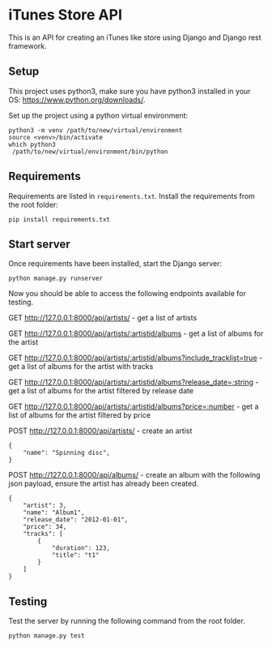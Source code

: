 # iTunes Store API

This is an API for creating an iTunes like store using Django and Django rest framework.

## Setup


This project uses python3, make sure you have python3 installed in your OS: https://www.python.org/downloads/.


Set up the project using a python virtual environment:

```
python3 -m venv /path/to/new/virtual/environment
source <venv>/bin/activate
which python3
 /path/to/new/virtual/environment/bin/python
```

## Requirements

Requirements are listed in `requirements.txt`. Install the requirements from the root folder:

```
pip install requirements.txt
```

## Start server

Once requirements have been installed, start the Django server:

```
python manage.py runserver
```


Now you should be able to access the following endpoints available for testing.

GET http://127.0.0.1:8000/api/artists/ - get a list of artists

GET http://127.0.0.1:8000/api/artists/:artistid/albums - get a list of albums for the artist

GET http://127.0.0.1:8000/api/artists/:artistid/albums?include_tracklist=true - get a list of albums for the artist with tracks

GET http://127.0.0.1:8000/api/artists/:artistid/albums?release_date=:string - get a list of albums for the artist filtered by release date

GET http://127.0.0.1:8000/api/artists/:artistid/albums?price=:number - get a list of albums for the artist filtered by price

POST http://127.0.0.1:8000/api/artists/ - create an artist
```
{
    "name": "Spinning disc",
}
```


POST http://127.0.0.1:8000/api/albums/ - create an album with the following json payload, ensure the artist has already been created.
```
{
    "artist": 3,
    "name": "Album1",
    "release_date": "2012-01-01",
    "price": 34,
    "tracks": [
        {
            "duration": 123,
            "title": "t1"
        }
    ]
}

```


## Testing

Test the server by running the following command from the root folder.

```
python manage.py test
```
